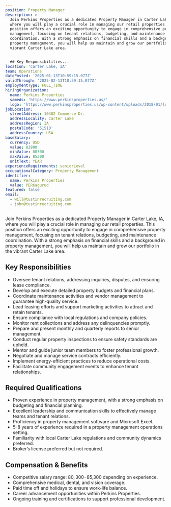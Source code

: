 ```yaml
---
position: Property Manager
description: >-
  Join Perkins Properties as a dedicated Property Manager in Carter Lake, IA,
  where you will play a crucial role in managing our retail properties. This
  position offers an exciting opportunity to engage in comprehensive property
  management, focusing on tenant relations, budgeting, and maintenance
  coordination. With a strong emphasis on financial skills and a background in
  property management, you will help us maintain and grow our portfolio in the
  vibrant Carter Lake area.


  ## Key Responsibilities...
location: 'Carter Lake, IA'
team: Operations
datePosted: '2025-01-13T10:59:15.077Z'
validThrough: '2025-02-13T10:59:15.077Z'
employmentType: FULL_TIME
hiringOrganization:
  name: Perkins Properties
  sameAs: 'https://www.perkinsproperties.us/'
  logo: 'https://www.perkinsproperties.us/wp-content/uploads/2018/01/logo-1.jpg'
jobLocation:
  streetAddress: 10302 Commerce Dr.
  addressLocality: Carter Lake
  addressRegion: IA
  postalCode: '51510'
  addressCountry: USA
baseSalary:
  currency: USD
  value: 82800
  minValue: 80300
  maxValue: 85300
  unitText: YEAR
experienceRequirements: seniorLevel
occupationalCategory: Property Management
identifier:
  name: Perkins Properties
  value: PERKagurud
featured: false
email:
  - will@tustinrecruiting.com
  - john@tustinrecruiting.com
---
```




Join Perkins Properties as a dedicated Property Manager in Carter Lake, IA, where you will play a crucial role in managing our retail properties. This position offers an exciting opportunity to engage in comprehensive property management, focusing on tenant relations, budgeting, and maintenance coordination. With a strong emphasis on financial skills and a background in property management, you will help us maintain and grow our portfolio in the vibrant Carter Lake area.

## Key Responsibilities
- Oversee tenant relations, addressing inquiries, disputes, and ensuring lease compliance.
- Develop and execute detailed property budgets and financial plans.
- Coordinate maintenance activities and vendor management to guarantee high-quality service.
- Lead leasing efforts and support marketing activities to attract and retain tenants.
- Ensure compliance with local regulations and company policies.
- Monitor rent collections and address any delinquencies promptly.
- Prepare and present monthly and quarterly reports to senior management.
- Conduct regular property inspections to ensure safety standards are upheld.
- Mentor and guide junior team members to foster professional growth.
- Negotiate and manage service contracts efficiently.
- Implement energy-efficient practices to reduce operational costs.
- Facilitate community engagement events to enhance tenant relationships.

## Required Qualifications
- Proven experience in property management, with a strong emphasis on budgeting and financial planning.
- Excellent leadership and communication skills to effectively manage teams and tenant relations.
- Proficiency in property management software and Microsoft Excel.
- 5-8 years of experience required in a property management operations setting.
- Familiarity with local Carter Lake regulations and community dynamics preferred.
- Broker’s license preferred but not required.

## Compensation & Benefits
- Competitive salary range: $80,300-$85,300 depending on experience.
- Comprehensive medical, dental, and vision coverage.
- Paid time off and holidays to ensure work-life balance.
- Career advancement opportunities within Perkins Properties.
- Ongoing training and certifications to support professional development.